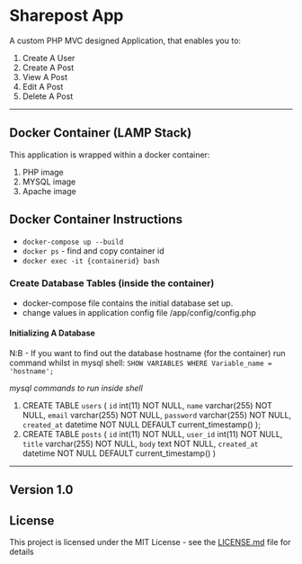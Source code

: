 # Sharepost App

A custom PHP MVC designed Application, that enables you to:

1. Create A User
2. Create A Post 
3. View A Post
4. Edit A Post
5. Delete A Post 

---

## Docker Container (LAMP Stack)

This application is wrapped within a docker container:
1. PHP image 
2. MYSQL image
3. Apache image

## Docker Container Instructions
- `docker-compose up --build` 
-  `docker ps` - find and copy  container id
- `docker exec -it {containerid} bash`

### Create Database Tables (inside the container)

- docker-compose file contains the initial database set up. 
- change values in application config file /app/config/config.php

#### Initializing A Database

N:B - If you want to find out the database hostname (for the container) run command whilst in mysql shell: `SHOW VARIABLES WHERE Variable_name = 'hostname';`

*mysql commands to run inside shell*

1.  CREATE TABLE `users` (
  `id` int(11) NOT NULL,
  `name` varchar(255) NOT NULL,
  `email` varchar(255) NOT NULL,
  `password` varchar(255) NOT NULL,
  `created_at` datetime NOT NULL DEFAULT current_timestamp()
);
2.  CREATE TABLE `posts` (
  `id` int(11) NOT NULL,
  `user_id` int(11) NOT NULL,
  `title` varchar(255) NOT NULL,
  `body` text NOT NULL,
  `created_at` datetime NOT NULL DEFAULT current_timestamp()
)


---
## Version 1.0

## License
This project is licensed under the MIT License - see the [LICENSE.md](https://opensource.org/licenses/MIT) file for details

